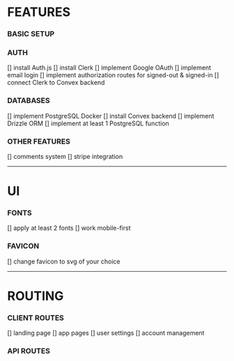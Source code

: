 # FEATURES

### BASIC SETUP

### AUTH

[] install Auth.js
[] install Clerk
[] implement Google OAuth
[] implement email login
[] implement authorization routes for signed-out & signed-in
[] connect Clerk to Convex backend

### DATABASES

[] implement PostgreSQL Docker
[] install Convex backend
[] implement Drizzle ORM
[] implement at least 1 PostgreSQL function

### OTHER FEATURES

[] comments system
[] stripe integration

---

# UI

### FONTS

[] apply at least 2 fonts
[] work mobile-first

### FAVICON

[] change favicon to svg of your choice

---

# ROUTING

### CLIENT ROUTES

[] landing page
[] app pages
[] user settings
[] account management

### API ROUTES
